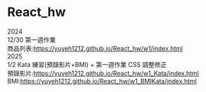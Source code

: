 # React_hw

2024  
12/30 第一週作業  
商品列表:https://yuyeh1212.github.io/React_hw/w1/index.html  
2025  
1/2 Kata 練習(預錄影片+BMI) + 第一週作業 CSS 調整修正  
預錄影片:https://yuyeh1212.github.io/React_hw/w1_Kata/index.html  
BMI:https://yuyeh1212.github.io/React_hw/w1_BMIKata/index.html  
